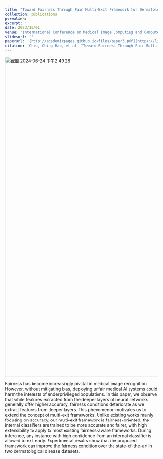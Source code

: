 ```yaml
---
title: "Toward Fairness Through Fair Multi-Exit Framework for Dermatological Disease Diagnosis"
collection: publications
permalink: 
excerpt: ''
date: 2023/10/01
venue: 'International Conference on Medical Image Computing and Computer Assisted Intervention 2023'
slidesurl: ''
paperurl: '[http://academicpages.github.io/files/paper3.pdf](https://link.springer.com/chapter/10.1007/978-3-031-43898-1_10)'
citation: 'Chiu, Ching-Hao, et al. "Toward Fairness Through Fair Multi-Exit Framework for Dermatological Disease Diagnosis." International Conference on Medical Image Computing and Computer-Assisted Intervention. Cham: Springer Nature Switzerland, 2023.'
---
```

<img width="1050" alt="截圖 2024-06-24 下午2 49 28" src="https://github.com/chiuhaohao/chiuhaohao.github.io/assets/53943319/e69aed18-c971-4dfe-b235-d10f7c99e89e">

Fairness has become increasingly pivotal in medical image recognition. However, without mitigating bias, deploying unfair medical AI systems could harm the interests of underprivileged populations. In this paper, we observe that while features extracted from the deeper layers of neural networks generally offer higher accuracy, fairness conditions deteriorate as we extract features from deeper layers. This phenomenon motivates us to extend the concept of multi-exit frameworks. Unlike existing works mainly focusing on accuracy, our multi-exit framework is fairness-oriented; the internal classifiers are trained to be more accurate and fairer, with high extensibility to apply to most existing fairness-aware frameworks. During inference, any instance with high confidence from an internal classifier is allowed to exit early. Experimental results show that the proposed framework can improve the fairness condition over the state-of-the-art in two dermatological disease datasets.
